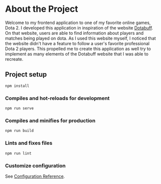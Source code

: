 # About the Project

Welcome to my frontend application to one of my favorite online games, Dota 2. I developed this application in inspiration of the website [Dotabuff](https://www.dotabuff.com/). On that website, users are able to find information about players and matches being played on dota. As I used this website myself, I noticed that the website didn't have a feature to follow a user's favorite professional Dota 2 players. This propelled me to create this application as well try to implement as many elements of the Dotabuff website that I was able to recreate.

## Project setup

```
npm install
```

### Compiles and hot-reloads for development

```
npm run serve
```

### Compiles and minifies for production

```
npm run build
```

### Lints and fixes files

```
npm run lint
```

### Customize configuration

See [Configuration Reference](https://cli.vuejs.org/config/).
